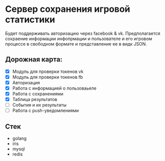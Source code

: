 # Сервер сохранения игровой статистики

Будет поддерживать авторизацию через facebook & vk.
Предполагается сохраение информации инфопрмации и пользователе и его игровом процессе в свободном формате и представление ее в видк JSON.

## Дорожная карта:
- [x] Модуль для проверки токенов vk
- [x] Модуль для проверки токенов fb
- [x] Авторизация
- [x] Работа с информацией о пользоваьеле
- [x] Работа с сохранениями
- [x] Таблица результатов
- [ ] События и их результаты
- [ ] Работа с push-уведомлениями

## Стек
* golang
* iris
* mysql
* redis